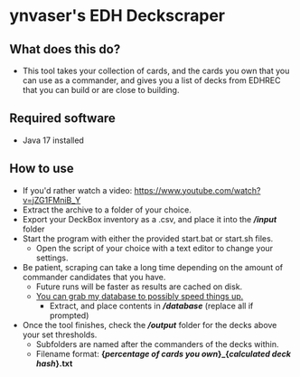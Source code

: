 # ynvaser's EDH Deckscraper

## What does this do?
* This tool takes your collection of cards, and the cards you own that you can use as a commander, and gives you a list of decks from EDHREC that you can build or are close to building.

## Required software
* Java 17 installed

## How to use 
* If you'd rather watch a video: https://www.youtube.com/watch?v=jZG1FMniB_Y
* Extract the archive to a folder of your choice.
* Export your DeckBox inventory as a .csv, and place it into the ***/input*** folder
* Start the program with either the provided start.bat or start.sh files.
  * Open the script of your choice with a text editor to change your settings.
* Be patient, scraping can take a long time depending on the amount of commander candidates that you have.
  * Future runs will be faster as results are cached on disk.
  * [You can grab my database to possibly speed things up.](https://drive.google.com/file/d/1e76_Za23k0apmHlha644AsbX8gU4saQ8/view?usp=sharing)
    * Extract, and place contents in ***/database*** (replace all if prompted)
* Once the tool finishes, check the ***/output*** folder for the decks above your set thresholds.
  * Subfolders are named after the commanders of the decks within. 
  * Filename format: **{*percentage of cards you own*}_{*calculated deck hash*}.txt**